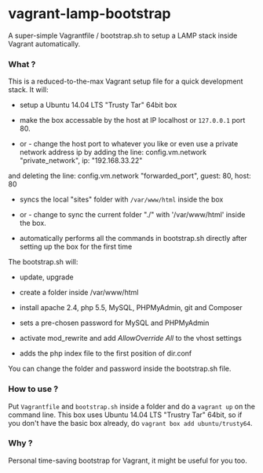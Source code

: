 # vagrant-lamp-bootstrap

A super-simple Vagrantfile / bootstrap.sh to setup a LAMP stack inside Vagrant automatically.

### What ?

This is a reduced-to-the-max Vagrant setup file for a quick development stack. It will:

* setup a Ubuntu 14.04 LTS "Trusty Tar" 64bit box

* make the box accessable by the host at IP localhost or `127.0.0.1` port 80. 
- or - change the host port to whatever you like or even use a private network address ip by adding the line:
config.vm.network "private_network", ip: "192.168.33.22"

and deleting the line:
config.vm.network "forwarded_port", guest: 80, host: 80

* syncs the local "sites" folder with `/var/www/html` inside the box 
- or - change to sync the current folder "./" with '/var/www/html' inside the box.

* automatically performs all the commands in bootstrap.sh directly after setting up the box for the first time

The bootstrap.sh will:

* update, upgrade

* create a folder inside /var/www/html

* install apache 2.4, php 5.5, MySQL, PHPMyAdmin, git and Composer

* sets a pre-chosen password for MySQL and PHPMyAdmin

* activate mod_rewrite and add *AllowOverride All* to the vhost settings

* adds the php index file to the first position of dir.conf

You can change the folder and password inside the bootstrap.sh file.

### How to use ?

Put `Vagrantfile` and `bootstrap.sh` inside a folder and do a `vagrant up` on the command line.
This box uses Ubuntu 14.04 LTS "Trustry Tar" 64bit, so if you don't have the basic box already, do `vagrant box add ubuntu/trusty64`.

### Why ?

Personal time-saving bootstrap for Vagrant, it might be useful for you too.
